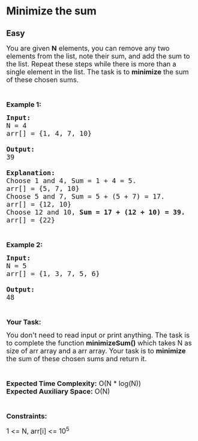 # Minimize the sum
## Easy 
<div class="problems_problem_content__Xm_eO"><p><span style="font-size:18px">You are given&nbsp;<strong>N</strong>&nbsp;elements, you can remove any two elements from the list, note their sum, and add the sum to the list. Repeat these steps while there is more than a single element in the list. The task is to <strong>minimize</strong> the sum of these chosen sums.</span></p>

<p>&nbsp;</p>

<p><span style="font-size:18px"><strong>Example 1:</strong></span></p>

<pre><span style="font-size:18px"><strong>Input:
</strong>N = 4
arr[] = {1, 4, 7, 10}

<strong>Output:
</strong>39

<strong>Explanation:</strong>
Choose 1 and 4, Sum = 1 + 4 = 5.
arr[] = {5, 7, 10}&nbsp;
Choose 5 and 7, Sum = 5 + (5 + 7) = 17.
arr[] = {12, 10}&nbsp;
Choose 12 and 10,&nbsp;<strong>Sum = 17 + (12 + 10) = 39.</strong>
arr[] = {22}</span></pre>

<p>&nbsp;</p>

<p><span style="font-size:18px"><strong>Example 2:</strong></span></p>

<pre><span style="font-size:18px"><strong>Input:
</strong>N = 5
arr[] = {1, 3, 7, 5, 6}

<strong>Output:
</strong>48
</span></pre>

<p>&nbsp;</p>

<p><span style="font-size:18px"><strong>Your Task:</strong></span></p>

<p><span style="font-size:18px">You don't need to read input or print anything. The task is to complete the function <strong>minimizeSum()</strong>&nbsp;which takes&nbsp;N as size of arr array&nbsp;and a arr&nbsp;array. Your&nbsp;task is to <strong>minimize</strong> the sum of these chosen sums and return it.</span></p>

<p>&nbsp;</p>

<p><span style="font-size:18px"><strong>Expected Time Complexity:</strong>&nbsp;O(N * log(N))<br>
<strong>Expected Auxiliary Space:</strong>&nbsp;O(N)</span></p>

<p>&nbsp;</p>

<p><span style="font-size:18px"><strong>Constraints:</strong></span></p>

<p><span style="font-size:18px">1 &lt;= N, arr[i]&nbsp;&lt;= 10<sup>5</sup></span></p>
</div>